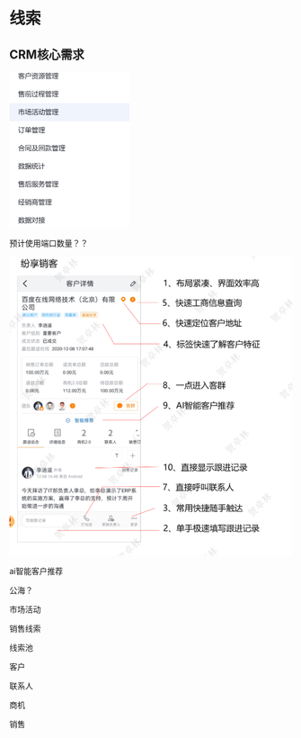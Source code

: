 # 线索

## CRM核心需求

<img src="1683182042767.png" alt="1683182042767" style="zoom:50%;" />

预计使用端口数量？？

![1683198224635](1683198224635.png)

ai智能客户推荐



公海？

市场活动

销售线索

线索池

客户

联系人

商机

销售
